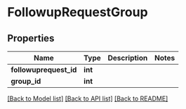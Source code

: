 # FollowupRequestGroup

## Properties
Name | Type | Description | Notes
------------ | ------------- | ------------- | -------------
**followuprequest_id** | **int** |  | 
**group_id** | **int** |  | 

[[Back to Model list]](../README.md#documentation-for-models) [[Back to API list]](../README.md#documentation-for-api-endpoints) [[Back to README]](../README.md)


